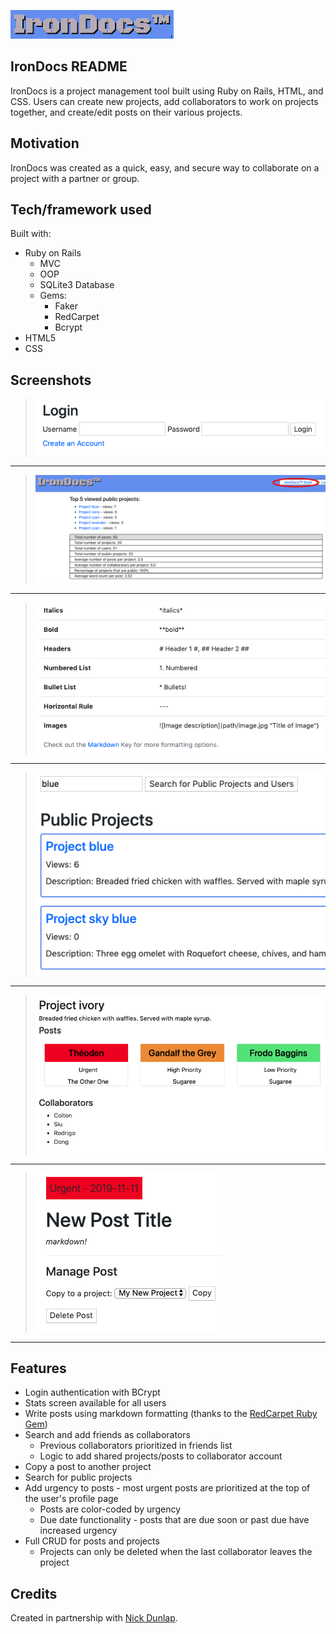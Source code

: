 ![IronDocs logo](https://github.com/ayerest/IronDocs/blob/master/app/assets/images/logo.png "IronDocs logo")

## IronDocs README

IronDocs is a project management tool built using Ruby on Rails, HTML, and CSS. Users can create new projects, add collaborators to work on projects together, and create/edit posts on their various projects. 

## Motivation

IronDocs was created as a quick, easy, and secure way to collaborate on a project with a partner or group.

## Tech/framework used

Built with:

* Ruby on Rails
  * MVC
  * OOP
  * SQLite3 Database
  * Gems:
    * Faker
    * RedCarpet
    * Bcrypt
* HTML5
* CSS

## Screenshots


> ![Login screen](https://github.com/ayerest/IronDocs/blob/master/app/assets/images/login.png "IronDocs Login Screen view")
---

> ![IronDocs stats screen](https://github.com/ayerest/IronDocs/blob/master/app/assets/images/irondocsstats.png "IronDocs stats screen")
---

> ![Markdown formatting key on new post form](https://github.com/ayerest/IronDocs/blob/master/app/assets/images/markdownkey.png "Key provided on new post form for markdown formatting")
---

> ![Public post search view](https://github.com/ayerest/IronDocs/blob/master/app/assets/images/searchpublicproject.png "Search for public posts (available to logged in and logged out users")
---

> ![Color coded urgency flags for posts](https://github.com/ayerest/IronDocs/blob/master/app/assets/images/colorcodedposturgency.png "Posts have a red header if they are flagged as urgent, orange, yellow, green, and blue for less urgent down to no urgency")
---

> ![Post view screen](https://github.com/ayerest/IronDocs/blob/master/app/assets/images/postscreen.png "post view screen")
---

## Features

* Login authentication with BCrypt 
* Stats screen available for all users
* Write posts using markdown formatting (thanks to the [RedCarpet Ruby Gem](https://github.com/vmg/redcarpet))
* Search and add friends as collaborators
  * Previous collaborators prioritized in friends list
  * Logic to add shared projects/posts to collaborator account
* Copy a post to another project
* Search for public projects
* Add urgency to posts - most urgent posts are prioritized at the top of the user's profile page
  * Posts are color-coded by urgency 
  * Due date functionality - posts that are due soon or past due have increased urgency
* Full CRUD for posts and projects
  * Projects can only be deleted when the last collaborator leaves the project

## Credits

Created in partnership with [Nick Dunlap](https://github.com/nwdunlap17).
